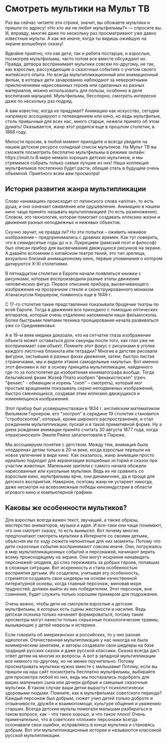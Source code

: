 <h1>Смотреть мультики на Мульт ТВ</h1>
<p>Раз вы сейчас читаете эти строки, значит, вы обожаете мультики и пришли по адресу! «Но кто же не любит мультфильмы?» — спросите вы. И, вправду, многие даже по нескольку раз просматривают уже давно известные мульты. А как же иначе, когда ты видишь ожившую на экране волшебную сказку! </p><p>Вдвойне приятно, что как дети, так и ребята постарше, и взрослые, посмотрев мультфильмы, часто потом все вместе обсуждают их. Правда, детвора воспринимает мультики совсем по-другому, не так, как взрослые, рассуждающие о сказочных событиях с учетом своего житейского опыта. Но всегда мультипликационный или анимационный фильм, в которых дети зачарованно наблюдают за невероятными приключениями нарисованных героев или сделанных из разных материалов, можно использовать для пользы, особенно в деле воспитания малышей. Мультфильмы, бесспорно, смотреть интересно даже по нескольку раз подряд. </p><p>А вам известно, когда их придумал? Анимацию как искусство, сегодня напрямую ассоциируют с телевидением или кино, но ведь мультфильм, столь привычный для всех нас, много старше, нежели принято об этом думать! Оказывается, жанр этот родился еще в прошлом столетии, в 1888 году. </p><p>Милости просим, в любой момент приходите и всегда увидите на нашем детском ресурсе солидный список мультиков. На Мульт ТВ вы сможете посмотреть бесплатно мультфильмы в режиме онлайн: https://mult.tv В мире немало хороших детских мультиков, и мы стремимся собрать только самые лучшие из них! Наша коллекция мультфильмов постепенно будет расти, обещая стать в будущем очень объемной. Приятного всем вам просмотра!</p>
<h2>История развития жанра мультипликации</h2>
<p>Слово «анимация» происходит от латинского слова «anima», то есть душа, и оно означает оживление или одушевление. Анимацию в нашем кино чаще принято называть мультипликацией (то есть размножение). Словом, это технология, которая помогает создавать иллюзию жизни и движения разных неподвижных и неживых объектов. </p><p>Скучно звучит, не правда ли? Но эти попытки – оживить неживое изображение – предпринимались с древних времен. Как тут поверить, что в семидесятые годы до н.э. Лукрецием (римский поэт и философ) был описан прибор для высвечивания движущихся рисунков на экране. А давайте вспомним о китайском театре теней, это тип зрелища, визуально близкий анимационному кино, первые упоминания о котором датируются Х-ХI столетиями. </p><p>В пятнадцатом столетии в Европе начали появляться книжки с рисунками, которые воспроизводили разные этапы движения человеческих фигур. Первое описание прибора, высвечивающего изображение на прозрачном стекле и сконструированного монахом Атанасиусом Киршером, появилось еще в 1646 г. </p><p>С 17-го столетия такие представления показывали бродячие театры по всей Европе. Тогда в движение все приходило с помощью оптических аппаратов, которые очень отдаленно напоминали наши фильмоскопы. Более быстрыми темпами техника проецирования начала развиваться уже со Средневековья. </p><p>А в 19-м веке медики доказали, что на сетчатке глаза изображение объекта может оставаться доли секунды после того, как глаз уже не воспринимает сам объект. Помните этот фокус с рисунками в уголке каждого листочка блокнота или тетрадки? Многие в детстве рисовали фигурки, застывшие в разных фазах движения, затем, быстро листая страничками, мы и видели этакие самодельные «мульты». Вот именно этот феномен и лег в основу принципа мультипликации, найденного где-то за полстолетия до изобретения кинематографа вообще. Тогда бельгийский физик Жозеф Плато изобрел "фенакистископ" (греч. "фенакс" - обманщик и корень "скоп" – смотреть), который мог простым вращением показывать серию неподвижных изображений, быстро сменяющихся, создавая этим иллюзию движущихся и изменяющихся изображений. </p><p>Этот прибор был усовершенствован в 1834 г. английским математиком Вильямом Горнером. его "зоотроп" в середине 19 столетия становится "стробоскопом", который, кроме широкого распространения, и стал рождением мультипликации, пускай и в такой примитивной форме. Ну а днем рождении анимации принято считать 30 августа 1877 года, когда «праксиноскоп» Эмиля Рейно запатентовали в Париже. </p><p>Мы ассоциируем понятие с детством. Между тем, анимация была «подарена» детям только в 20-м веке, когда взрослые перешли на новое увлечение в виде кино. Как оказалось, жанр анимации просто идеально подходит для экранизации волшебных историй и сказок при участии животных. Маленькие зрители с самого начала обожали нарисованные или кукольные мультики. Ведь их не сравнить со взрослым кино, мультфильмы ярче, они динамичнее, да и проще для детского восприятия. Наверное, поэтому жанр не устареет никогда, даже несмотря на всевозможные победы киноиндустрии в области игрового кино и компьютерной графики. </p>
<h2>Каковы же особенности мультиков?</h2>
<p>Для взрослых всегда важен текст, звучащий, а также образы, мастерство аниматоров, музыка и идея. И все-таки они чаще понимают, что они смотрят сказку, то есть вымысел. Вот почему многие предпочитают смотреть мультики в Интернете со своими детьми, объясняя им по ходу сюжета непонятные для них моменты. Потому что дети сказочные события воспринимают совсем иначе. Они, погружаясь в мир мультипликационных событий и персонажей, начинают верить всему происходящему на экране. Они могут искренне ненавидеть персонажей-злодеев, до слез переживать за добрых героев, попавших в сложные ситуации. Вот искренность и стала особенностью восприятия детьми. Их создатели, учитывая эту особенность, стремятся создавать свои шедевры на основе качественной литературной основы, когда главный персонаж, миновав море трудностей, должен выйти из них победителем. Этот персонаж, вне сомнения, будет служить только хорошим примером для подражания. </p><p>Очень важно, чтобы дети не смотрели взрослые и детские мультфильмы, в которых есть сцены жестокости и насилия. Ведь детская психика только начинает формироваться, потому такие просмотры могут нанести только серьезные психологические травмы, вызывающие у детей неврозы и истерики. </p><p>Если говорить об американских и российских, то у них разная идеология. Отечественная мультипликация у нас никогда не была коммерческим занятием, и авторы создавали свои шедевры на базе традиций русских сказок и даже русской классики. Сказка всегда даст ответ детям на многие их вопросы. А вот в западной мультипликации все немного по-другому, но не менее поучительно. Потому просматривать мультики нужно вместе с малышами! Потому, если вы пришли на наш сайт посмотреть бесплатно мультфильмы, выбирайте для просмотра любой из них, ведь мы постарались подобрать для ваших маленьких сына или дочери добрые и смешные сказочные мультики. В таком случае ваши детки вырастут психологически здоровыми людьми. Помните, как в мультфильмах советского периода? Каждый персонаж был добрым, сюжет учил детей только доброте и отзывчивости, дружбе и взаимопомощи, культуре общения и уважению старших. Всегда детские мульты помогали малышам разбираться в таком вопросе, как - что такое хорошо, и что такое плохо! Очень примечательно, что в советских «плохие» персонажи всегда осознавали свои ошибки, исправляясь в конце мультика и становясь добрым. Вот эти мультипликационные истории и называются классикой русской мультипликации. </p>
